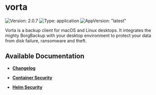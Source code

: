 # vorta

![Version: 2.0.7](https://img.shields.io/badge/Version-2.0.7-informational?style=flat-square) ![Type: application](https://img.shields.io/badge/Type-application-informational?style=flat-square) ![AppVersion: "latest"](https://img.shields.io/badge/AppVersion-"latest"-informational?style=flat-square)

Vorta is a backup client for macOS and Linux desktops. It integrates the mighty BorgBackup with your desktop environment to protect your data from disk failure, ransomware and theft.

## Available Documentation

- [**Changelog**](CHANGELOG)

- [**Container Security**](container-security)

- [**Helm Security**](helm-security)

